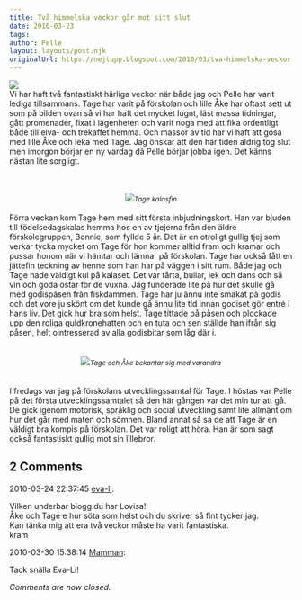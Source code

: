 ```yaml
---
title: Två himmelska veckor går mot sitt slut
date: 2010-03-23
tags: 	
author: Pelle
layout: layouts/post.njk
originalUrl: https://nejtupp.blogspot.com/2010/03/tva-himmelska-veckor-gar-mot-sitt-slut.html
---
```


<img src="../../../../img/Andra+veckan+hemma-_MG_0942.jpg"><br>Vi har haft två fantastiskt härliga veckor när både jag och Pelle har varit lediga tillsammans. Tage har varit på förskolan och lille Åke har oftast sett ut som på bilden ovan så vi har haft det mycket lugnt, läst massa tidningar, gått promenader, fixat i lägenheten och varit noga med att fika ordentligt både till elva- och trekaffet hemma. Och massor av tid har vi haft att gosa med lille Åke och leka med Tage. Jag önskar att den här tiden aldrig tog slut men imorgon börjar en ny vardag då Pelle börjar jobba igen. Det känns nästan lite sorgligt.<br><br><br><div style="text-align: center;"><img src="../../../../img/Andra+veckan+hemma-_MG_0782.jpg"><span style="font-size:85%;"><span style="font-style: italic;">Tage kalasfin</span><br></span></div><br>Förra veckan kom Tage hem med sitt första inbjudningskort. Han var bjuden till födelsedagskalas hemma hos en av tjejerna från den äldre förskolegruppen, Bonnie, som fyllde 5 år. Det är en otroligt gullig tjej som verkar tycka mycket om Tage för hon kommer alltid fram och kramar och pussar honom när vi hämtar och lämnar på förskolan. Tage har också fått en jättefin teckning av henne som han har på väggen i sitt rum. Både jag och Tage hade väldigt kul på kalaset. Det var tårta, bullar, lek och dans och så vin och goda ostar för de vuxna. Jag funderade lite på hur det skulle gå med godispåsen från fiskdammen. Tage har ju ännu inte smakat på godis och det vore ju skönt om det kunde gå ännu lite tid innan godiset gör entré i hans liv. Det gick hur bra som helst. Tage tittade på påsen och plockade upp den roliga guldkronehatten och en tuta och sen ställde han ifrån sig påsen, helt ointresserad av alla godisbitar som låg där i.<br><br><br><div style="text-align: center;"><img src="../../../../img/Andra+veckan+hemma-_MG_0965.jpg"><span style="font-size:85%;"><span style="font-style: italic;">Tage och Åke bekantar sig med varandra</span></span><br><br><br><div style="text-align: left;">I fredags var jag på förskolans utvecklingssamtal för Tage. I höstas var Pelle på det första utvecklingssamtalet så den här gången var det min tur att gå. De gick igenom motorisk, språklig och social utveckling samt lite allmänt om hur det går med maten och sömnen. Bland annat så sa de att Tage är en väldigt bra kompis på förskolan. Det var roligt att höra. Han är som sagt också fantastiskt gullig mot sin lillebror.<br></div></div>

<div class="comments">
	<div class="comments-header"><h2>2 Comments</h2></div>
	<div class="comments-body">
			<div class="comment" id="comment-6503164600534092210">
				<p class="comment-header">
					<date datetime="2010-03-24T22:37:45.512+01:00">2010-03-24 22:37:45</date> 
					<a href="undefined" rel="nofollow">eva-li</a>:
				</p>
				<div class="comment-content"><p>Vilken underbar blogg du har Lovisa!<br /> Åke och Tage e hur söta som helst och du skriver så fint tycker jag.<br />Kan tänka mig att era två veckor måste ha varit fantastiska.<br />kram</p></div>
				<div class="comment-footer"></div>
			</div>
			<div class="comment" id="comment-893321556376148489">
				<p class="comment-header">
					<date datetime="2010-03-30T15:38:14.025+02:00">2010-03-30 15:38:14</date> 
					<a href="https://www.blogger.com/profile/15863123892860534613" rel="nofollow">Mamman</a>:
				</p>
				<div class="comment-content"><p>Tack snälla Eva-Li!</p></div>
				<div class="comment-footer"></div>
			</div></div>
	<p class="comments-footer"><em>Comments are now closed.</em></p>
</div>